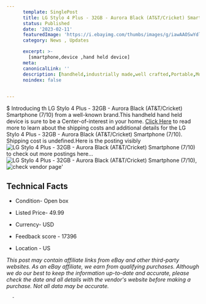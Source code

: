 ```yaml
---
      template: SinglePost
      title: LG Stylo 4 Plus - 32GB - Aurora Black (AT&T/Cricket) Smartphone (7/10)
      status: Published
      date: '2023-02-11'
      featuredImage: 'https://i.ebayimg.com/thumbs/images/g/iawAAOSwYdli2FQn/s-l225.jpg'
      category: News , Updates

      excerpt: >-
        [smartphone,device ,hand held device]
      meta:
      canonicalLink: ''
      description: [handheld,industrially made,well crafted,Portable,Mobile,Compact,Convenient,Lightweight,Maneuverable,Man-portable,Miniature,Carriable,Hand-held,Light,Holdable,Transportable,Mobile device,Pocket-sized,On-the-go,Wireless,Cordless,Compact size,Convenient size, smartphone,device ,hand held device]
      noindex: false
      

---
```

$
      Introducing th LG Stylo 4 Plus - 32GB - Aurora Black (AT&T/Cricket) Smartphone (7/10) from a well-known brand.This handheld hand held device is sure to be a Center-of-interest in your home. [Click Here](https://www.ebay.com/itm/354177422700?hash=item52769e956c%3Ag%3AiawAAOSwYdli2FQn&mkevt=1&mkcid=1&mkrid=711-53200-19255-0&campid=%253CePNCampaignId%253E&customid=%253CreferenceId%253E&toolid=10049) to read more to learn about the shipping costs and additional details for the LG Stylo 4 Plus - 32GB - Aurora Black (AT&T/Cricket) Smartphone (7/10). Shipping cost is undefined.Here is the posting visibly ![LG Stylo 4 Plus - 32GB - Aurora Black (AT&T/Cricket) Smartphone (7/10)](https://i.ebayimg.com/thumbs/images/g/iawAAOSwYdli2FQn/s-l225.jpg) to check out more postings here... ![LG Stylo 4 Plus - 32GB - Aurora Black (AT&T/Cricket) Smartphone (7/10)](https://i.ebayimg.com/images/g/iawAAOSwYdli2FQn/s-l1200.jpg), ![check vendor page](https://origin-galleryplus.ebayimg.com/ws/web/354177422700_2_0_1/225x225.jpg,https://origin-galleryplus.ebayimg.com/ws/web/354177422700_3_0_1/225x225.jpg,https://origin-galleryplus.ebayimg.com/ws/web/354177422700_4_0_1/225x225.jpg,https://origin-galleryplus.ebayimg.com/ws/web/354177422700_5_0_1/225x225.jpg,https://origin-galleryplus.ebayimg.com/ws/web/354177422700_6_0_1/225x225.jpg,https://origin-galleryplus.ebayimg.com/ws/web/354177422700_7_0_1/225x225.jpg)'

      

 ## Technical Facts 



     
      

 - Condition- Open box 


      

 - Listed Price- 49.99 


      

 - Currency- USD 


      

 - Feedback score - 17396 


      

 - Location - US 


      
      

 *_This post may contain affiliate links from eBay and other third-party websites. As an eBay affiliate, we earn from qualifying purchases. Although we do our best to keep the information up-to-date and accurate, please check the date and all details with the vendor's website before making a purchase. Not all data may be accurate._*




      -
